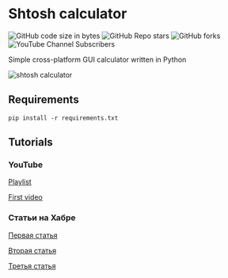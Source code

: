 # Shtosh calculator

![GitHub code size in bytes](https://img.shields.io/github/languages/code-size/lesskop/shtosh-calculator)
![GitHub Repo stars](https://img.shields.io/github/stars/lesskop/shtosh-calculator?style=social)
![GitHub forks](https://img.shields.io/github/forks/lesskop/shtosh-calculator?style=social)
![YouTube Channel Subscribers](https://img.shields.io/youtube/channel/subscribers/UCWNlTmzBisvogxKQMV-lhRw?style=social)

Simple cross-platform GUI calculator written in Python

![shtosh calculator](shtosh-calculator.png)

## Requirements

`pip install -r requirements.txt`

## Tutorials

### YouTube

[Playlist](https://youtube.com/playlist?list=PLYnS0rRL606FQ3c4MURxJSNCIT0rrTUzB)

[First video](https://youtu.be/q3ma5waVGb0)

### Статьи на Хабре

[Первая статья](https://habr.com/p/586730/)

[Вторая статья](https://habr.com/p/587276/)

[Третья статья](https://habr.com/p/589847/)